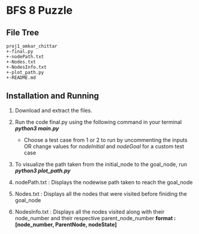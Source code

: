 # **BFS 8 Puzzle**

## **File Tree**

```text
proj1_omkar_chittar
+-final.py
+-nodePath.txt
+-Nodes.txt
+-NodesInfo.txt
+-plot_path.py
+-README.md
```

## **Installation and Running**

1. Download and extract the files.

2. Run the code final.py using the following command in your terminal
    ***python3 main.py***
    - Choose a test case from 1 or 2 to run by uncommenting the inputs OR change values for *nodeInitial* and *nodeGoal* for a custom test case 

3. To visualize the path taken from the initial_node to the goal_node, run
    ***python3 plot_path.py***

4. nodePath.txt : Displays the nodewise path taken to reach the goal_node

5. Nodes.txt : Displays all the nodes that were visited before finiding the goal_node

6. NodesInfo.txt : Displays all the nodes visited along with their node_number and their respective parent_node_number
    **format : [node_number, ParentNode, nodeState]**          

